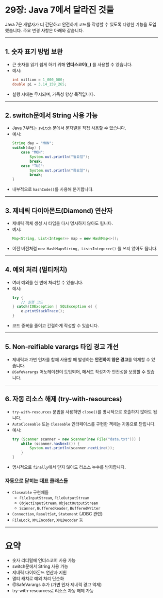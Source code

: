 
# 29장: Java 7에서 달라진 것들

Java 7은 개발자가 더 간단하고 안전하게 코드를 작성할 수 있도록 다양한 기능을 도입했습니다. 주요 변경 사항은 아래와 같습니다.

---

## 1. 숫자 표기 방법 보완
- 큰 숫자를 읽기 쉽게 하기 위해 **언더스코어(`_`)** 를 사용할 수 있습니다.
- 예시:  
  ```java
  int million = 1_000_000;
  double pi = 3.14_159_265;
  ```
- 실행 시에는 무시되며, 가독성 향상 목적입니다.

---

## 2. switch문에서 String 사용 가능
- Java 7부터는 `switch` 문에서 문자열을 직접 사용할 수 있습니다.
- 예시:  
  ```java
  String day = "MON";
  switch(day) {
      case "MON":
          System.out.println("월요일");
          break;
      case "TUE":
          System.out.println("화요일");
          break;
  }
  ```
- 내부적으로 `hashCode()`를 사용해 분기합니다.

---

## 3. 제네릭 다이아몬드(Diamond) 연산자
- 제네릭 객체 생성 시 타입을 다시 명시하지 않아도 됩니다.
- 예시:  
  ```java
  Map<String, List<Integer>> map = new HashMap<>();
  ```
- 이전 버전처럼 `new HashMap<String, List<Integer>>()` 를 쓰지 않아도 됩니다.

---

## 4. 예외 처리 (멀티캐치)
- 여러 예외를 한 번에 처리할 수 있습니다.
- 예시:  
  ```java
  try {
      // 실행 코드
  } catch(IOException | SQLException e) {
      e.printStackTrace();
  }
  ```
- 코드 중복을 줄이고 간결하게 작성할 수 있습니다.

---
## 5. Non-reifiable varargs 타입 경고 개선
- 제네릭과 가변 인자를 함께 사용할 때 발생하는 **안전하지 않은 경고**를 억제할 수 있습니다.
- `@SafeVarargs` 어노테이션이 도입되어, 메서드 작성자가 안전성을 보장할 수 있습니다.

---

## 6. 자동 리소스 해제 (try-with-resources)
- `try-with-resources` 문법을 사용하면 `close()`를 명시적으로 호출하지 않아도 됩니다.
- `AutoCloseable` 또는 `Closeable` 인터페이스를 구현한 객체는 자동으로 닫힙니다.
- 예시:  
  ```java
  try (Scanner scanner = new Scanner(new File("data.txt"))) {
      while (scanner.hasNext()) {
          System.out.println(scanner.nextLine());
      }
  }
  ```
- 명시적으로 `finally`에서 닫지 않아도 리소스 누수를 방지합니다.

### 자동으로 닫히는 대표 클래스들
- `Closeable` 구현체들  
  - `FileInputStream`, `FileOutputStream`  
  - `ObjectInputStream`, `ObjectOutputStream`  
  - `Scanner`, `BufferedReader`, `BufferedWriter`
- `Connection`, `ResultSet`, `Statement` (JDBC 관련)
- `FileLock`, `XMLEncoder`, `XMLDecoder` 등

---

# 요약
- 숫자 리터럴에 언더스코어 사용 가능
- switch문에서 String 사용 가능
- 제네릭 다이아몬드 연산자 지원
- 멀티 캐치로 예외 처리 단순화
- @SafeVarargs 추가 (가변 인자 제네릭 경고 억제)
- try-with-resources로 리소스 자동 해제 가능
